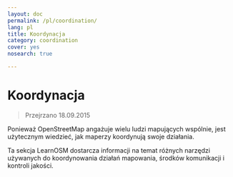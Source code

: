```yaml
---
layout: doc
permalink: /pl/coordination/
lang: pl
title: Koordynacja
category: coordination
cover: yes
nosearch: true

---
```


Koordynacja
============

> Przejrzano 18.09.2015

Ponieważ OpenStreetMap angażuje wielu ludzi mapujących wspólnie, jest
użytecznym wiedzieć, jak maperzy koordynują swoje działania.

Ta sekcja LearnOSM dostarcza informacji na temat różnych narzędzi
używanych do koordynowania działań mapowania, środków komunikacji
i kontroli jakości.
